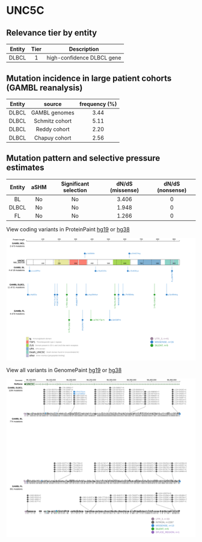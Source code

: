 # UNC5C

## Relevance tier by entity

|Entity|Tier|Description               |
|:------:|:----:|--------------------------|
|DLBCL |1   |high-confidence DLBCL gene|

## Mutation incidence in large patient cohorts (GAMBL reanalysis)

|Entity|source        |frequency (%)|
|:------:|:--------------:|:-------------:|
|DLBCL |GAMBL genomes |3.44         |
|DLBCL |Schmitz cohort|5.11         |
|DLBCL |Reddy cohort  |2.20         |
|DLBCL |Chapuy cohort |2.56         |

## Mutation pattern and selective pressure estimates

|Entity|aSHM|Significant selection|dN/dS (missense)|dN/dS (nonsense)|
|:------:|:----:|:---------------------:|:----------------:|:----------------:|
|BL    |No  |No                   |3.406           |0               |
|DLBCL |No  |No                   |1.948           |0               |
|FL    |No  |No                   |1.266           |0               |



View coding variants in ProteinPaint [hg19](https://www.bcgsc.ca/downloads/morinlab/GAMBL/test/genes/UNC5C_protein.html)  or [hg38](https://www.bcgsc.ca/downloads/morinlab/GAMBL/test/genes/UNC5C_protein_hg38.html)

![image](images/proteinpaint/UNC5C_NM_003728.svg)

View all variants in GenomePaint [hg19](https://www.bcgsc.ca/downloads/morinlab/GAMBL/test/genes/UNC5C.html)  or [hg38](https://www.bcgsc.ca/downloads/morinlab/GAMBL/test/genes/UNC5C_hg38.html)

![image](images/proteinpaint/UNC5C.svg)
